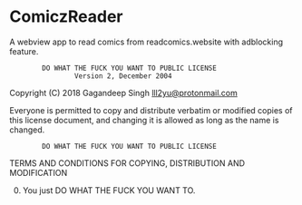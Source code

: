 # ComiczReader
A webview app to read comics from readcomics.website with adblocking feature.

            DO WHAT THE FUCK YOU WANT TO PUBLIC LICENSE
                    Version 2, December 2004

 Copyright (C) 2018 Gagandeep Singh <lll2yu@protonmail.com>

 Everyone is permitted to copy and distribute verbatim or modified
 copies of this license document, and changing it is allowed as long
 as the name is changed.

            DO WHAT THE FUCK YOU WANT TO PUBLIC LICENSE
   TERMS AND CONDITIONS FOR COPYING, DISTRIBUTION AND MODIFICATION

  0. You just DO WHAT THE FUCK YOU WANT TO.

